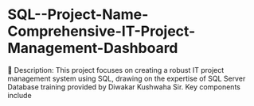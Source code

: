 # SQL--Project-Name-Comprehensive-IT-Project-Management-Dashboard
🔷 Description: This project focuses on creating a robust IT project management system using SQL, drawing on the expertise of SQL Server Database training provided by Diwakar Kushwaha Sir. Key components include
